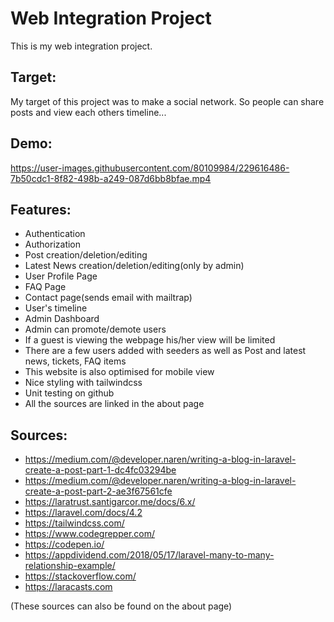 # Web Integration Project
This is my web integration project.

## Target:
My target of this project was to make a social network. 
So people can share posts and view each others timeline...

## Demo:

https://user-images.githubusercontent.com/80109984/229616486-7b50cdc1-8f82-498b-a249-087d6bb8bfae.mp4


## Features:
* Authentication
* Authorization
* Post creation/deletion/editing
* Latest News creation/deletion/editing(only by admin)
* User Profile Page
* FAQ Page
* Contact page(sends email with mailtrap)
* User's timeline
* Admin Dashboard
* Admin can promote/demote users
* If a guest is viewing the webpage his/her view will be limited
* There are a few users added with seeders as well as Post and latest news, tickets, FAQ items
* This website is also optimised for mobile view
* Nice styling with tailwindcss
* Unit testing on github
* All the sources are linked in the about page


## Sources:
* https://medium.com/@developer.naren/writing-a-blog-in-laravel-create-a-post-part-1-dc4fc03294be
* https://medium.com/@developer.naren/writing-a-blog-in-laravel-create-a-post-part-2-ae3f67561cfe
* https://laratrust.santigarcor.me/docs/6.x/
* https://laravel.com/docs/4.2
* https://tailwindcss.com/
* https://www.codegrepper.com/
* https://codepen.io/
* https://appdividend.com/2018/05/17/laravel-many-to-many-relationship-example/
* https://stackoverflow.com/
* https://laracasts.com

(These sources can also be found on the about page)


